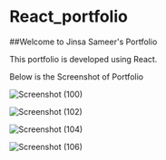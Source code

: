 # React_portfolio

##Welcome to Jinsa Sameer's Portfolio

This portfolio is developed using React.






Below is the Screenshot of Portfolio

![Screenshot (100)](https://user-images.githubusercontent.com/101385521/185773458-b7a85ee2-173b-42c9-b17e-d52f143b2d61.png)

![Screenshot (102)](https://user-images.githubusercontent.com/101385521/185773465-f81495e8-39fd-4f58-a97c-5d6772fea290.png)

![Screenshot (104)](https://user-images.githubusercontent.com/101385521/185773470-dbdc83de-74c4-4fd0-b2de-66aafc04b410.png)

![Screenshot (106)](https://user-images.githubusercontent.com/101385521/185773474-a1ddc3dd-7c45-4975-b7e2-6836eb1c95eb.png)



